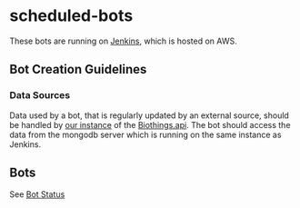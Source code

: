 # scheduled-bots

These bots are running on [Jenkins](http://jenkins.sulab.org/), which is hosted on AWS.



## Bot Creation Guidelines


### Data Sources
Data used by a bot, that is regularly updated by an external source, should be handled by [our instance](https://github.com/SuLab/wdbiothings) of the [Biothings.api](https://github.com/SuLab/biothings.api). The bot should access the data from the mongodb server which is running on the same instance as Jenkins.


## Bots
See [Bot Status](https://www.wikidata.org/w/index.php?title=User:ProteinBoxBot/Bot_Status)
